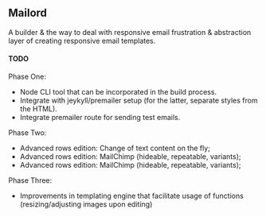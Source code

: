 ## Mailord

A builder &  the way to deal with responsive email frustration & abstraction layer of creating responsive email templates.

#### TODO
Phase One:

- Node CLI tool that can be incorporated in the build process.
- Integrate with jeykyll/premailer setup (for the latter, separate styles from the HTML).
- Integrate premailer route for sending test emails.

Phase Two:

- Advanced rows edition: Change of text content on the fly;
- Advanced rows edition: MailChimp (hideable, repeatable, variants);
- Advanced rows edition: MailChimp (hideable, repeatable, variants);

Phase Three: 

- Improvements in templating engine that facilitate usage of functions (resizing/adjusting images upon editing)

